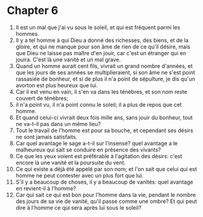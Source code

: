 # Chapter 6

1. Il est un mal que j'ai vu sous le soleil, et qui est fréquent parmi les hommes.
2. Il y a tel homme à qui Dieu a donné des richesses, des biens, et de la gloire, et qui ne manque pour son âme de rien de ce qu'il désire, mais que Dieu ne laisse pas maître d'en jouir, car c'est un étranger qui en jouira. C'est là une vanité et un mal grave.
3. Quand un homme aurait cent fils, vivrait un grand nombre d'années, et que les jours de ses années se multiplieraient, si son âme ne s'est point rassasiée de bonheur, et si de plus il n'a point de sépulture, je dis qu'un avorton est plus heureux que lui.
4. Car il est venu en vain, il s'en va dans les ténèbres, et son nom reste couvert de ténèbres;
5. il n'a point vu, il n'a point connu le soleil; il a plus de repos que cet homme.
6. Et quand celui-ci vivrait deux fois mille ans, sans jouir du bonheur, tout ne va-t-il pas dans un même lieu?
7. Tout le travail de l'homme est pour sa bouche, et cependant ses désirs ne sont jamais satisfaits.
8. Car quel avantage le sage a-t-il sur l'insensé? quel avantage a le malheureux qui sait se conduire en présence des vivants?
9. Ce que les yeux voient est préférable à l'agitation des désirs: c'est encore là une vanité et la poursuite du vent.
10. Ce qui existe a déjà été appelé par son nom; et l'on sait que celui qui est homme ne peut contester avec un plus fort que lui.
11. S'il y a beaucoup de choses, il y a beaucoup de vanités: quel avantage en revient-il à l'homme?
12. Car qui sait ce qui est bon pour l'homme dans la vie, pendant le nombre des jours de sa vie de vanité, qu'il passe comme une ombre? Et qui peut dire à l'homme ce qui sera après lui sous le soleil?

